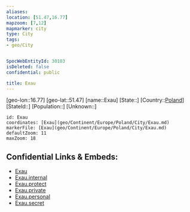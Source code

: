 ```yaml
---
aliases: 
location: [51.47,16.77]
mapzoom: [7,12] 
mapmarker: city 
type: City
tags:
- geo/City


SpocWebEntityId: 30103
isDeleted: false
confidential: public

title: Exau
---
```

[geo-lon::16.77]
[geo-lat::51.47]
[name::Exau]
[State::]
[Country::[Poland](geo/Continent/Europe/Poland.md)]
[StateId::]
[Population::]
[Unknown::]


```leaflet
id: Exau
coordinates: [Exau](geo/Continent/Europe/Poland/City/Exau.md)
markerFile: [Exau](geo/Continent/Europe/Poland/City/Exau.md)
defaultZoom: 11 
maxZoom: 18
```


## Confidential Links & Embeds: 
- [Exau](../../../../../../_public/geo/Continent/Europe/Poland/City/Exau.md) 
- [Exau.internal](../../../../../../_internal/geo/Continent/Europe/Poland/City/Exau.internal.md) 
- [Exau.protect](../../../../../../_protect/geo/Continent/Europe/Poland/City/Exau.protect.md) 
- [Exau.private](../../../../../../_private/geo/Continent/Europe/Poland/City/Exau.private.md) 
- [Exau.personal](../../../../../../_personal/geo/Continent/Europe/Poland/City/Exau.personal.md) 
- [Exau.secret](../../../../../../_secret/geo/Continent/Europe/Poland/City/Exau.secret.md) 
